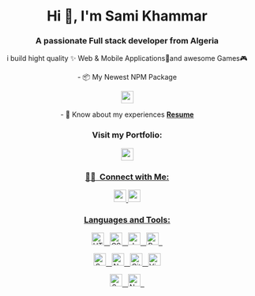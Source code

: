 <h1 align="center">Hi 👋, I'm Sami Khammar</h1>
<h3 align="center">A passionate Full stack developer from Algeria</h3>
<p align="center">i build hight quality ✨ Web & Mobile Applications📱and awesome Games🎮</p>
<p align="center">- 📦 My Newest NPM Package</p>
<p align="center">
  <a href="https://www.npmjs.com/package/react-facebook-ui"><img src="https://img.shields.io/badge/-React Facebook UI-232323?style=flat&logo=npm&logoColor=white" height="25"/></a>
</p>

<p align="center">- 📄 Know about my experiences <a href="https://samikhammar.github.io/cv.pdf"><b>Resume</b></a></p>

<h3 align="center">Visit my Portfolio:</h3>
<p align="center">
  <a href="https://samikhammar.github.io/"><img src="https://img.shields.io/badge/-Portfolio-0077B5?style=flat&logo=react&logoColor=white" height="25"/>
</p>

<h3 align="center">🤝🏻 &nbsp;Connect with Me:</h3>
<p align="center">
  <a href="https://www.linkedin.com/in/sami-khammar"><img src="https://img.shields.io/badge/-Sami Khammar-0077B5?style=flat&logo=Linkedin&logoColor=white" height="25"/>
  <a href="mailto:sami.khammar.dev@gmail.com"><img src="https://img.shields.io/badge/-Gmail-ea4335?style=flat&logo=Gmail&logoColor=white" height="25"/>
</p>
  


<h3 align="center">Languages and Tools:</h3>

<p align="center"> 
  <img src="https://img.shields.io/badge/-HTML-e34f26?style=flat&logo=HTML5&logoColor=eeeeee" alt="HTML" height="25"/> &nbsp;
  <img src="https://img.shields.io/badge/-CSS-1572b6?style=flat&logo=CSS3&logoColor=eeeeee" alt="CSS" height="25"/> &nbsp;
  <img src="https://img.shields.io/badge/-JavaScript-f7df1e?style=flat&logo=javascript&logoColor=232323" alt="JavaScript" height="25"/> &nbsp;
  <img src="https://img.shields.io/badge/-React-007ACC?style=flat&logo=react&logoColor=eeeeee" alt="React" height="25"/> &nbsp;

</p>

<p align="center">
  <img src="https://img.shields.io/badge/-Sass-c76494?style=flat&logo=sass&logoColor=eeeeee" alt="Sass" height="25"/> &nbsp;
  <img src="https://img.shields.io/badge/-NextJs-563D7C?style=flat&logo=react&logoColor=eeeeee" alt="NextJs" height="25"/> &nbsp;
  <img src="https://img.shields.io/badge/-Git-f05032?style=flat&logo=git&logoColor=eeeeee" alt="Git" height="25"/> &nbsp;
  <img src="https://img.shields.io/badge/-Visual%20Studio%20Code-007ACC?style=flat&logo=visual-studio-code&logoColor=eeeeee" alt="Visual Studio Code" height="25"/> 
</p>
    
<p align="center">
  <img src="https://img.shields.io/badge/-Docker-eeeeee?style=flat&logo=docker&logoColor=007ACC" alt="Sass" height="25"/> &nbsp;
  <img src="https://img.shields.io/badge/-Kubernetes-eeeeee?style=flat&logo=kubernetes&logoColor=2f67da" alt="NextJs" height="25"/> &nbsp;
</p>

<!-- <p align="center"> <img src="https://komarev.com/ghpvc/?username=samikhammar&label=Profile%20views&color=0e75b6&style=for-the-badge" alt="bahaayoussof"/> -->
